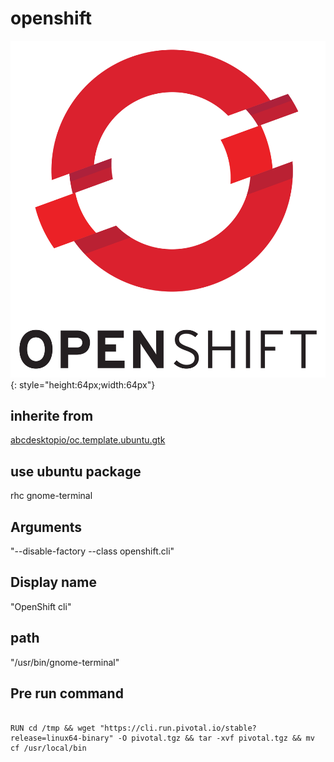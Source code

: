 # openshift
![openshift.svg](/applications/icons/openshift.svg){: style="height:64px;width:64px"}
## inherite from
[abcdesktopio/oc.template.ubuntu.gtk](abcdesktopio/oc.template.ubuntu.gtk.md)
## use ubuntu package
rhc gnome-terminal
## Arguments
"--disable-factory --class openshift.cli"
## Display name
"OpenShift cli"
## path
"/usr/bin/gnome-terminal"
## Pre run command

```

RUN cd /tmp && wget "https://cli.run.pivotal.io/stable?release=linux64-binary" -O pivotal.tgz && tar -xvf pivotal.tgz && mv cf /usr/local/bin
```
